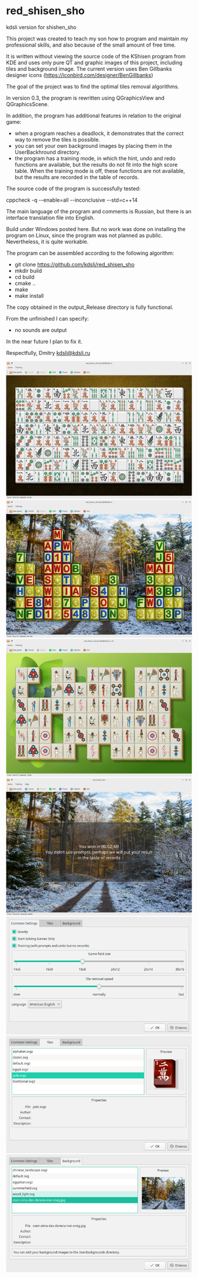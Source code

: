 # red_shisen_sho
kdsli version for shishen_sho

This project was created to teach my son how to program and maintain my professional skills, and also because of the small amount of free time.

It is written without viewing the source code of the KShisen program from KDE and uses only pure QT and graphic images of this project, including tiles and background image.
The current version uses Ben Gillbanks designer icons (https://iconbird.com/designer/BenGillbanks)

The goal of the project was to find the optimal tiles removal algorithms.

In version 0.3, the program is rewritten using QGraphicsView and QGraphicsScene.

In addition, the program has additional features in relation to the original game: 

- when a program reaches a deadlock, it demonstrates that the correct way to remove the tiles is possible.
- you can set your own background images by placing them in the UserBackhround directory.
- the program has a training mode, in which the hint, undo and redo functions are available, but the results do not fit 
  into the high score table. When the training mode is off, these functions are not available, but the results are recorded 
  in the table of records.

The source code of the program is successfully tested:

cppcheck -q --enable=all --inconclusive --std=c++14

The main language of the program and comments is Russian, but there is an interface translation file into English.

Build under Windows posted here. But no work was done on installing the program on Linux, since the program was 
not planned as public. Nevertheless, it is quite workable.

The program can be assembled according to the following algorithm:

- git clone https://github.com/kdsli/red_shisen_sho
- mkdir build
- cd build
- cmake ..
- make
- make install

The copy obtained in the output_Release directory is fully functional.

From the unfinished I can specify:

- no sounds are output

In the near future I plan to fix it.

Respectfully, Dmitry kdsli@kdsli.ru

![screenshot1](screenshots/screenshot1_small.png)
![screenshot2](screenshots/screenshot2_small.png)
![screenshot3](screenshots/screenshot3_small.png)
![screenshot4](screenshots/screenshot4_small.png)
![screenshot5](screenshots/screenshot5.png)
![screenshot6](screenshots/screenshot6.png)
![screenshot7](screenshots/screenshot7.png)
